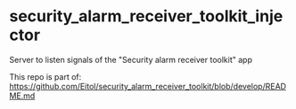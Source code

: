 # security_alarm_receiver_toolkit_injector
Server to listen signals of the "Security alarm receiver toolkit" app

This repo is part of:
https://github.com/Eitol/security_alarm_receiver_toolkit/blob/develop/README.md
